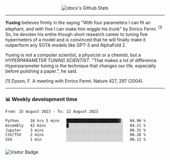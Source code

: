 <div align="center">
    <img align="center" src="https://github-readme-stats.vercel.app/api?username=idocx&show_icons=true&count_private=true&hide_border=true" alt="idocx's Github Stats"></img>
</div>

---

**Yuxing** believes firmly in the saying "With four parameters I can fit an elephant, and with five I can make him wiggle his trunk" by Enrico Fermi. <sup>[1]</sup> So, he devotes his entire though short research career to tuning five hypermeters of a model and is convinced that he will finally make it outperform any SOTA models like GPT-3 and AlphaFold 2.

Yuxing is not a computer scientist, a physicist or a chemist, but a *HYPERPARAMETER TUNING SCIENTIST*. "That makes a lot of difference. Hyperparameter tuning is the technique that changes our life, especially before pulishing a paper.", he said.

[1] Dyson, F. A meeting with Enrico Fermi. Nature 427, 297 (2004).


---

### 📊 Weekly development time
<!--START_SECTION:waka-->

```txt
From: 15 August 2023 - To: 22 August 2023

Python     16 hrs 5 mins   ███████████████████████▓░   94.90 %
Assembly   42 mins         █░░░░░░░░░░░░░░░░░░░░░░░░   04.21 %
Jupyter    3 mins          ░░░░░░░░░░░░░░░░░░░░░░░░░   00.31 %
CSV/TSV    2 mins          ░░░░░░░░░░░░░░░░░░░░░░░░░   00.28 %
SVG        1 min           ░░░░░░░░░░░░░░░░░░░░░░░░░   00.12 %
```

<!--END_SECTION:waka-->

### 

![Visitor Badge](https://visitor-badge.laobi.icu/badge?page_id=idocx.idocx)